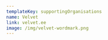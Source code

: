```yaml
---
templateKey: supportingOrganisations
name: Velvet
link: velvet.ee
image: /img/velvet-wordmark.png
---
```

